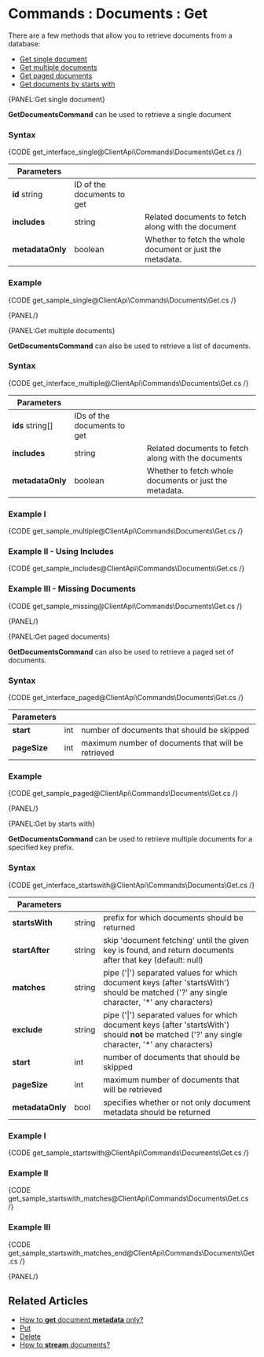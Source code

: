 # Commands : Documents : Get

There are a few methods that allow you to retrieve documents from a database:   

- [Get single document](../../../client-api/commands/documents/get#get-single-document)   
- [Get multiple documents](../../../client-api/commands/documents/get#get-multiple-documents)   
- [Get paged documents](../../../client-api/commands/documents/get#get-paged-documents)   
- [Get documents by starts with](../../../client-api/commands/documents/get#get-by-starts-with)  

{PANEL:Get single document}

**GetDocumentsCommand** can be used to retrieve a single document

### Syntax

{CODE get_interface_single@ClientApi\Commands\Documents\Get.cs /}

| Parameters | | |
| ------------- | ------------- | ----- |
| **id** string | ID of the documents to get |
| **includes** | string | Related documents to fetch along with the document |
| **metadataOnly** | boolean | Whether to fetch the whole document or just the metadata. |

### Example

{CODE get_sample_single@ClientApi\Commands\Documents\Get.cs /}

{PANEL/}

{PANEL:Get multiple documents}

**GetDocumentsCommand** can also be used to retrieve a list of documents.

### Syntax

{CODE get_interface_multiple@ClientApi\Commands\Documents\Get.cs /}

| Parameters | | |
| ------------- | ------------- | ----- |
| **ids** string[] | IDs of the documents to get |
| **includes** | string | Related documents to fetch along with the documents |
| **metadataOnly** | boolean | Whether to fetch whole documents or just the metadata. |

### Example I

{CODE get_sample_multiple@ClientApi\Commands\Documents\Get.cs /}

### Example II - Using Includes

{CODE get_sample_includes@ClientApi\Commands\Documents\Get.cs /}

### Example III - Missing Documents

{CODE get_sample_missing@ClientApi\Commands\Documents\Get.cs /}

{PANEL/}

{PANEL:Get paged documents}

**GetDocumentsCommand** can also be used to retrieve a paged set of documents.

### Syntax

{CODE get_interface_paged@ClientApi\Commands\Documents\Get.cs /}

| Parameters | | |
| ------------- | ------------- | ----- |
| **start** | int | number of documents that should be skipped  |
| **pageSize** | int | maximum number of documents that will be retrieved |

### Example

{CODE get_sample_paged@ClientApi\Commands\Documents\Get.cs /}

{PANEL/}

{PANEL:Get by starts with}

**GetDocumentsCommand** can be used to retrieve multiple documents for a specified key prefix.

### Syntax

{CODE get_interface_startswith@ClientApi\Commands\Documents\Get.cs /}

| Parameters | | |
| ------------- | ------------- | ----- |
| **startsWith** | string | prefix for which documents should be returned |
| **startAfter** | string | skip 'document fetching' until the given key is found, and return documents after that key (default: null) |
| **matches** | string | pipe ('&#124;') separated values for which document keys (after 'startsWith') should be matched ('?' any single character, '*' any characters) |
| **exclude** | string | pipe ('&#124;') separated values for which document keys (after 'startsWith') should **not** be matched ('?' any single character, '*' any characters) |
| **start** | int | number of documents that should be skipped |
| **pageSize** | int | maximum number of documents that will be retrieved |
| **metadataOnly** | bool | specifies whether or not only document metadata should be returned |

### Example I

{CODE get_sample_startswith@ClientApi\Commands\Documents\Get.cs /}

### Example II

{CODE get_sample_startswith_matches@ClientApi\Commands\Documents\Get.cs /}

### Example III

{CODE get_sample_startswith_matches_end@ClientApi\Commands\Documents\Get.cs /}

{PANEL/}

## Related Articles

- [How to **get** document **metadata** only?](../../../client-api/commands/documents/how-to/get-document-metadata-only)  
- [Put](../../../client-api/commands/documents/put)  
- [Delete](../../../client-api/commands/documents/delete)   
- [How to **stream** documents?](../../../client-api/commands/documents/stream)   
